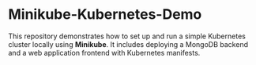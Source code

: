 # Minikube-Kubernetes-Demo
This repository demonstrates how to set up and run a simple Kubernetes cluster locally using **Minikube**. It includes deploying a MongoDB backend and a web application frontend with Kubernetes manifests.
